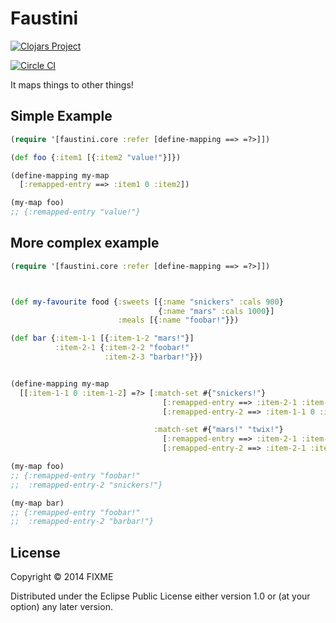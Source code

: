 # Faustini

[![Clojars Project](http://clojars.org/faustini/latest-version.svg)](http://clojars.org/faustini)

[![Circle CI](https://circleci.com/gh/realyze/faustini.svg?style=svg)](https://circleci.com/gh/realyze/faustini)

It maps things to other things!

## Simple Example
```clojure
(require '[faustini.core :refer [define-mapping ==> =?>]])

(def foo {:item1 [{:item2 "value!"}]})

(define-mapping my-map
  [:remapped-entry ==> :item1 0 :item2])

(my-map foo)
;; {:remapped-entry "value!"}
```

## More complex example
```clojure
(require '[faustini.core :refer [define-mapping ==> =?>]])



(def my-favourite food {:sweets [{:name "snickers" :cals 900}
                                 {:name "mars" :cals 1000}]
                        :meals [{:name "foobar!"}})

(def bar {:item-1-1 [{:item-1-2 "mars!"}]
          :item-2-1 {:item-2-2 "foobar!"
                     :item-2-3 "barbar!"}})


(define-mapping my-map
  [[:item-1-1 0 :item-1-2] =?> [:match-set #{"snickers!"}
                                  [:remapped-entry ==> :item-2-1 :item-2-2]
                                  [:remapped-entry-2 ==> :item-1-1 0 :item-1-2]

                                :match-set #{"mars!" "twix!"}
                                  [:remapped-entry ==> :item-2-1 :item-2-2]
                                  [:remapped-entry-2 ==> :item-2-1 :item-2-3]]])

(my-map foo)
;; {:remapped-entry "foobar!"
;;  :remapped-entry-2 "snickers!"}

(my-map bar)
;; {:remapped-entry "foobar!"
;;  :remapped-entry-2 "barbar!"}
```

## License

Copyright © 2014 FIXME

Distributed under the Eclipse Public License either version 1.0 or (at
your option) any later version.
